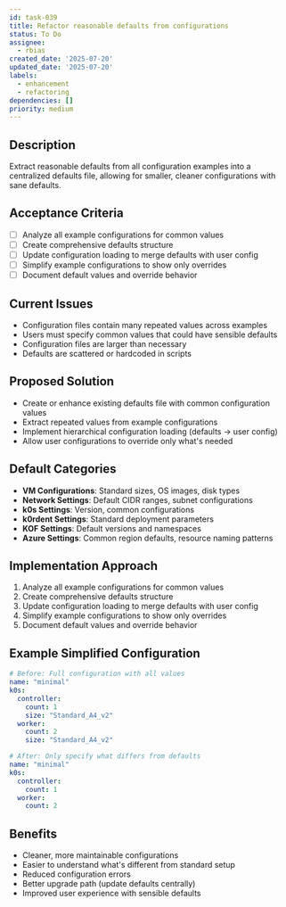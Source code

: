 ```yaml
---
id: task-039
title: Refactor reasonable defaults from configurations
status: To Do
assignee:
  - rbias
created_date: '2025-07-20'
updated_date: '2025-07-20'
labels:
  - enhancement
  - refactoring
dependencies: []
priority: medium
---
```


## Description

Extract reasonable defaults from all configuration examples into a centralized defaults file, allowing for smaller, cleaner configurations with sane defaults.

## Acceptance Criteria

- [ ] Analyze all example configurations for common values
- [ ] Create comprehensive defaults structure
- [ ] Update configuration loading to merge defaults with user config
- [ ] Simplify example configurations to show only overrides
- [ ] Document default values and override behavior

## Current Issues

- Configuration files contain many repeated values across examples
- Users must specify common values that could have sensible defaults
- Configuration files are larger than necessary
- Defaults are scattered or hardcoded in scripts

## Proposed Solution

- Create or enhance existing defaults file with common configuration values
- Extract repeated values from example configurations
- Implement hierarchical configuration loading (defaults → user config)
- Allow user configurations to override only what's needed

## Default Categories

- **VM Configurations**: Standard sizes, OS images, disk types
- **Network Settings**: Default CIDR ranges, subnet configurations
- **k0s Settings**: Version, common configurations
- **k0rdent Settings**: Standard deployment parameters
- **KOF Settings**: Default versions and namespaces
- **Azure Settings**: Common region defaults, resource naming patterns

## Implementation Approach

1. Analyze all example configurations for common values
2. Create comprehensive defaults structure
3. Update configuration loading to merge defaults with user config
4. Simplify example configurations to show only overrides
5. Document default values and override behavior

## Example Simplified Configuration

```yaml
# Before: Full configuration with all values
name: "minimal"
k0s:
  controller:
    count: 1
    size: "Standard_A4_v2"
  worker:
    count: 2
    size: "Standard_A4_v2"

# After: Only specify what differs from defaults
name: "minimal"
k0s:
  controller:
    count: 1
  worker:
    count: 2
```

## Benefits

- Cleaner, more maintainable configurations
- Easier to understand what's different from standard setup
- Reduced configuration errors
- Better upgrade path (update defaults centrally)
- Improved user experience with sensible defaults

